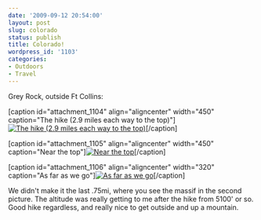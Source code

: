 ```yaml
---
date: '2009-09-12 20:54:00'
layout: post
slug: colorado
status: publish
title: Colorado!
wordpress_id: '1103'
categories:
- Outdoors
- Travel
---
```


Grey Rock, outside Ft Collins:

[caption id="attachment_1104" align="aligncenter" width="450" caption="The hike (2.9 miles each way to the top)"][![The hike (2.9 miles each way to the top)](http://fnord.phfactor.net/wp-content/uploads/2009/09/IMG_0199-450x600.jpg)](http://fnord.phfactor.net/wp-content/uploads/2009/09/IMG_0199.jpg)[/caption]

[caption id="attachment_1105" align="aligncenter" width="450" caption="Near the top"][![Near the top](http://fnord.phfactor.net/wp-content/uploads/2009/09/IMG_0200-450x600.jpg)](http://fnord.phfactor.net/wp-content/uploads/2009/09/IMG_0200.jpg)[/caption]

[caption id="attachment_1106" align="aligncenter" width="320" caption="As far as we go"][![As far as we go](http://fnord.phfactor.net/wp-content/uploads/2009/09/IMG_0201.jpg)](http://fnord.phfactor.net/wp-content/uploads/2009/09/IMG_0201.jpg)[/caption]

We didn't make it the last .75mi, where you see the massif in the second picture. The altitude was really getting to me after the hike from 5100' or so. Good hike regardless, and really nice to get outside and up a mountain.
